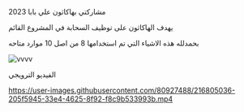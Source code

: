 مشاركتي بهاكاثون علي بابا 2023

يهدف الهاكاثون على توظيف السحابة في المشروع القائم

بحمدلله هذه الاشياء التي تم استخدامها 
8 من اصل 10 موارد متاحه

![vvvv](https://user-images.githubusercontent.com/80927488/216805011-8898b81a-b44b-4a7b-83de-eb910ac94142.PNG)

الفيديو الترويجي


https://user-images.githubusercontent.com/80927488/216805036-205f5945-33e4-4625-8f92-f8c9b533993b.mp4

